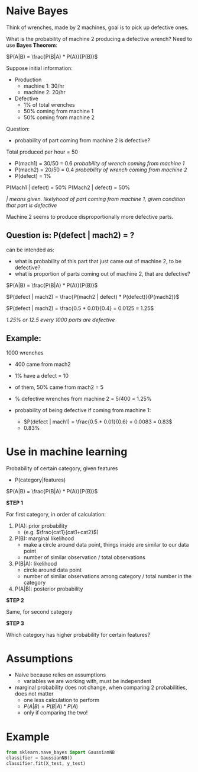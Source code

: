 # Naive Bayes

Think of wrenches, made by 2 machines, goal is to pick up defective ones.

What is the probability of machine 2 producing a defective wrench? Need to use **Bayes Theorem**:

$P(A|B) = \frac{P(B|A) * P(A)}{P(B)}$

Suppose initial information:
- Production
  - machine 1: 30/hr
  - machine 2: 20/hr
- Defective
  - 1% of total wrenches
  - 50% coming from machine 1
  - 50% coming from machine 2

Question:
- probability of part coming from machine 2 is defective?

Total produced per hour = 50
- P(mach1) = 30/50 = 0.6 *probability of wrench coming from machine 1*
- P(mach2) = 20/50 = 0.4 *probability of wrench coming from machine 2*
- P(defect) = 1%

P(Mach1 | defect) = 50%
P(Mach2 | defect) = 50%

  *| means given. likelyhood of part coming from machine 1, given condition that part is defective*

Machine 2 seems to produce disproportionally more defective parts.

## **Question is: P(defect | mach2) = ?**

can be intended as:
- what is probability of this part that just came out of machine 2, to be defective?
- what is proportion of parts coming out of machine 2, that are defective?

$P(A|B) = \frac{P(B|A) * P(A)}{P(B)}$

$P(defect | mach2) = \frac{P(mach2 | defect) * P(defect)}{P(mach2)}$

$P(defect | mach2) = \frac{0.5 * 0.01}{0.4} = 0.0125 = 1.25$ 

*1.25% or 12.5 every 1000 parts are defective*

## Example:

1000 wrenches
- 400 came from mach2
- 1% have a defect = 10
- of them, 50% came from mach2 = 5
- % defective wrenches from machine 2 = 5/400 = 1.25%

- probability of being defective if coming from machine 1:
  - $P(defect | mach1) = \frac{0.5 * 0.01}{0.6} = 0.0083 = 0.83$
  - 0.83%

# Use in machine learning

Probability of certain category, given features
- P(category|features)

$P(A|B) = \frac{P(B|A) * P(A)}{P(B)}$

**STEP 1** 

For first category, in order of calculation:
1. P(A): prior probability 
   - (e.g. $\frac{cat1}{cat1+cat2}$)
2. P(B): marginal likelihood
    - make a circle around data point, things inside are similar to our data point
    - number of similar observation / total observations
3. P(B|A): likelihood
    - circle around data point
    - number of similar observations among category / total number in the category
4. P(A|B): posterior probability

**STEP 2**

Same, for second category

**STEP 3**

Which category has higher probability for certain features?

# Assumptions

- Naive because relies on assumptions
  - variables we are working with, must be independent
- marginal probability does not change, when comparing 2 probabilities, does not matter
  - one less calculation to perform
  - $P(A|B) = P(B|A) * P(A)$
  - only if comparing the two!

# Example

```python
from sklearn.nave_bayes import GaussianNB
classifier = GaussianNB()
classifier.fit(X_test, y_test)
```